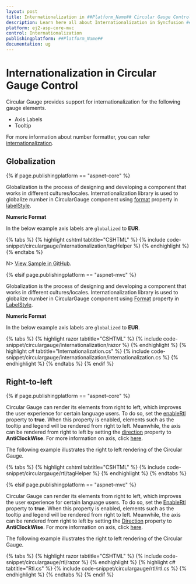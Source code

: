 ```yaml
---
layout: post
title: Internationalization in ##Platform_Name## Circular Gauge Control | Syncfusion
description: Learn here all about Internationalization in Syncfusion ##Platform_Name## Circular Gauge control of Syncfusion Essential JS 2 and more.
platform: ej2-asp-core-mvc
control: Internationalization
publishingplatform: ##Platform_Name##
documentation: ug
---
```


# Internationalization in Circular Gauge Control

Circular Gauge provides support for internationalization for the following gauge elements.

* Axis Labels
* Tooltip

For more information about number formatter, you can refer [internationalization](https://ej2.syncfusion.com/aspnetcore/documentation/common/internationalization).
## Globalization

{% if page.publishingplatform == "aspnet-core" %}

Globalization is the process of designing and developing a component that works in different cultures/locales. Internationalization library is used to globalize number in CircularGauge component using [format](https://help.syncfusion.com/cr/aspnetcore-js2/Syncfusion.EJ2.CircularGauge.CircularGaugeLabel.html#Syncfusion_EJ2_CircularGauge_CircularGaugeLabel_Format) property in [labelStyle](https://help.syncfusion.com/cr/aspnetcore-js2/Syncfusion.EJ2.CircularGauge.CircularGaugeLabel.html).

<!-- markdownlint-disable MD036 -->
**Numeric Format**

In the below example axis labels are `globalized` to **EUR**.

{% tabs %}
{% highlight cshtml tabtitle="CSHTML" %}
{% include code-snippet/circulargauge/internationalization/tagHelper %}
{% endhighlight %}
{% endtabs %}

N> [View Sample in GitHub](https://github.com/SyncfusionExamples/ASP-NET-Core-UG-Examples/tree/main/CircularGauge/PrintandExportSample).

{% elsif page.publishingplatform == "aspnet-mvc" %}

Globalization is the process of designing and developing a component that works in different cultures/locales. Internationalization library is used to globalize number in CircularGauge component using [Format](https://help.syncfusion.com/cr/aspnetmvc-js2/Syncfusion.EJ2.CircularGauge.CircularGaugeLabel.html#Syncfusion_EJ2_CircularGauge_CircularGaugeLabel_Format) property in [LabelStyle](https://help.syncfusion.com/cr/aspnetmvc-js2/Syncfusion.EJ2.CircularGauge.CircularGaugeLabel.html).

<!-- markdownlint-disable MD036 -->
**Numeric Format**

In the below example axis labels are `globalized` to **EUR**.

{% tabs %}
{% highlight razor tabtitle="CSHTML" %}
{% include code-snippet/circulargauge/internationalization/razor %}
{% endhighlight %}
{% highlight c# tabtitle="Internationalization.cs" %}
{% include code-snippet/circulargauge/internationalization/internationalization.cs %}
{% endhighlight %}
{% endtabs %}
{% endif %}

## Right-to-left

{% if page.publishingplatform == "aspnet-core" %}

Circular Gauge can render its elements from right to left, which improves the user experience for certain language users. To do so, set the [enableRtl](https://help.syncfusion.com/cr/aspnetcore-js2/Syncfusion.EJ2.CircularGauge.CircularGauge.html#Syncfusion_EJ2_CircularGauge_CircularGauge_EnableRtl) property to **true**. When this property is enabled, elements such as the tooltip and legend will be rendered from right to left. Meanwhile, the axis can be rendered from right to left by setting the [direction](https://help.syncfusion.com/cr/aspnetcore-js2/Syncfusion.EJ2.CircularGauge.CircularGaugeAxis.html#Syncfusion_EJ2_CircularGauge_CircularGaugeAxis_Direction) property to **AntiClockWise**. For more information on axis, click [here](https://ej2.syncfusion.com/aspnetcore/documentation/circular-gauge/gauge-axes#angles-and-direction).

The following example illustrates the right to left rendering of the Circular Gauge.

{% tabs %}
{% highlight cshtml tabtitle="CSHTML" %}
{% include code-snippet/circulargauge/rtl/tagHelper %}
{% endhighlight %}
{% endtabs %}

{% elsif page.publishingplatform == "aspnet-mvc" %}

Circular Gauge can render its elements from right to left, which improves the user experience for certain language users. To do so, set the [EnableRtl](https://help.syncfusion.com/cr/aspnetmvc-js2/Syncfusion.EJ2.CircularGauge.CircularGauge.html#Syncfusion_EJ2_CircularGauge_CircularGauge_EnableRtl) property to **true**. When this property is enabled, elements such as the tooltip and legend will be rendered from right to left. Meanwhile, the axis can be rendered from right to left by setting the [Direction](https://help.syncfusion.com/cr/aspnetmvc-js2/Syncfusion.EJ2.CircularGauge.CircularGaugeAxis.html#Syncfusion_EJ2_CircularGauge_CircularGaugeAxis_Direction) property to **AntiClockWise**. For more information on axis, click [here](https://ej2.syncfusion.com/aspnetmvc/documentation/circular-gauge/gauge-axes#angles-and-direction).

The following example illustrates the right to left rendering of the Circular Gauge.

{% tabs %}
{% highlight razor tabtitle="CSHTML" %}
{% include code-snippet/circulargauge/rtl/razor %}
{% endhighlight %}
{% highlight c# tabtitle="Rtl.cs" %}
{% include code-snippet/circulargauge/rtl/rtl.cs %}
{% endhighlight %}
{% endtabs %}
{% endif %}